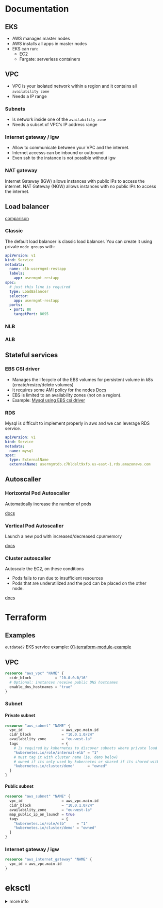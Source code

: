 # Documentation
## EKS

- AWS manages master nodes
- AWS installs all apps in master nodes
- EKS can run:
  - EC2
  - Fargate: serverless containers

## VPC

- VPC is your isolated network within a region and it contains all `availability zone`
- Needs a IP range

### Subnets

- Is network inside one of the `availability zone`
- Needs a subset of VPC's IP address range

### Internet gateway / igw
- Allow to communicate between your VPC and the internet.
- Internet accesss can be inbound or outbound
- Even ssh to the instance is not possible without igw

### NAT gateway
Internet Gateway (IGW) allows instances with public IPs to access the internet. NAT Gateway (NGW) allows instances with no public IPs to access the internet.


## Load balancer

[comparison](https://aws.amazon.com/elasticloadbalancing/features/)

### Classic
The default load balancer is classic load balancer. You can create it using private `node groups` with:
```yml
apiVersion: v1
kind: Service
metadata:
  name: clb-usermgmt-restapp
  labels:
    app: usermgmt-restapp
spec:
  # just this line is required
  type: LoadBalancer
  selector:
    app: usermgmt-restapp     
  ports:
  - port: 80
    targetPort: 8095
```

### NLB
### ALB


## Stateful services

### EBS CSI driver

- Manages the lifecycle of the EBS volumes for persistent volume in k8s (create/resize/delete volumes)
- It requires some AMI policy for the nodes
[Docs](https://github.com/kubernetes-sigs/aws-ebs-csi-driver)
- EBS is limited to an availability zones (not on a region).
- Example: [Mysql using EBS csi driver](https://github.com/stacksimplify/aws-eks-kubernetes-masterclass/tree/master/04-EKS-Storage-with-EBS-ElasticBlockStore/04-02-SC-PVC-ConfigMap-MySQL)

### RDS
Mysql is difficult to implement properly in aws and we can leverage RDS service.

```yml
apiVersion: v1
kind: Service
metadata:
  name: mysql
spec:
  type: ExternalName
  externalName: usermgmtdb.c7hldelt9xfp.us-east-1.rds.amazonaws.com
```

## Autoscaller
### Horizontal Pod Autoscaller
Automatically increase the number of pods

[docs](https://docs.aws.amazon.com/eks/latest/userguide/horizontal-pod-autoscaler.html)

### Vertical Pod Autoscaller
Launch a new pod with increased/decreased cpu/memory

[docs](https://docs.aws.amazon.com/eks/latest/userguide/vertical-pod-autoscaler.html)

### Cluster autoscaller

Autoscale the EC2, on these conditions
- Pods fails to run due to insufficient resources
- Pods that are underutilized and the pod can be placed on the other node.

[docs](https://docs.aws.amazon.com/eks/latest/userguide/autoscaling.html)

# Terraform
## Examples
`outdated?` EKS service example: [01-terraform-module-example](01-terraform-module-example)

## VPC
```terraform
resource "aws_vpc" "NAME" {
  cidr_block           = "10.0.0.0/16"
  # Optional: instances receive public DNS hostnames
  enable_dns_hostnames = "true"
}
```
### Subnet
#### Private subnet
```terraform
resource "aws_subnet" "NAME" {
  vpc_id                  = aws_vpc.main.id
  cidr_block              = "10.0.1.0/24"
  availability_zone       = "eu-west-1a"
  tags                    = {
    # Is required by kubernetes to discover subnets where private load balancer will be created
    "kubernetes.io/role/internal-elb" = "1"
    # must tag it with cluster name (ie. demo below)
    # owned if its only used by kubernetes or shared if its shared with other services or other eks cluster
    "kubernetes.io/cluster/demo"      = "owned"
  }
}
```
#### Public subnet
```terraform
resource "aws_subnet" "NAME" {
  vpc_id                  = aws_vpc.main.id
  cidr_block              = "10.0.1.0/24"
  availability_zone       = "eu-west-1a"
  map_public_ip_on_launch = true
  tags                    = {
    "kubernetes.io/role/elb"     = "1"
    "kubernetes.io/cluster/demo" = "owned"
  }
}
```
### Internet gateway / igw
```terraform
resource "aws_internet_gateway" "NAME" {
  vpc_id = aws_vpc.main.id
}
```

# eksctl
<details><summary>more info</summary>

- a tool to simplify creating eks.
- It's not from aws, but from [weaveworks](https://github.com/weaveworks/eksctl)

Create cluster:
```sh
eksctl create cluster --name=eksdemo1 \
                      --region=us-east-1 \
                      --zones=us-east-1a,us-east-1b \
                      --without-nodegroup              
```

Create & Associate IAM OIDC Provider for our EKS Cluster:
```sh
eksctl utils associate-iam-oidc-provider \
    --region us-east-1 \
    --cluster eksdemo1 \
    --approve
```

Create node-group:
```sh
eksctl create nodegroup --cluster=eksdemo1 \
                       --region=us-east-1 \
                       --name=eksdemo1-ng-public1 \
                       --node-type=t2.micro \
                       --nodes=2 \
                       --nodes-min=2 \
                       --nodes-max=4 \
                       --node-volume-size=20 \ #20gb of size
                       --ssh-access \
                       --ssh-public-key=kube-demo \
                       # managed means aws will take care of patching, auto-upgrading, etc
                       --managed \
                       # Giving some access: 
                       # TODO: what are these access?
                       --asg-access \
                       --external-dns-access \
                       --full-ecr-access \
                       --appmesh-access \
                       --alb-ingress-access 

                       # If you want to create the node groups in private subnets
                       # --node-private-networking 
```
</details>
</br>